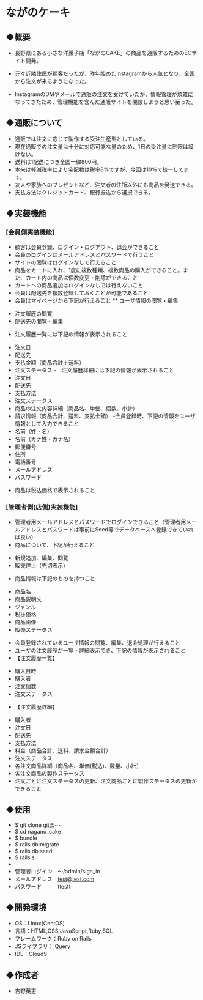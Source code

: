 # ながのケーキ

## ◆概要
- 長野県にある小さな洋菓子店「ながのCAKE」の商品を通販するためのECサイト開発。

- 元々近隣住民が顧客だったが、昨年始めたInstagramから人気となり、全国から注文が来るようになった。
- InstagramのDMやメールで通販の注文を受けていたが、情報管理が煩雑になってきたため、管理機能を含んだ通販サイトを開設しようと思い至った。

## ◆通販について
* 通販では注文に応じて製作する受注生産型としている。
* 現在通販での注文量は十分に対応可能な量のため、1日の受注量に制限は設けない。
* 送料は1配送につき全国一律800円。
* 本来は軽減税率により宅配物は税率8%ですが、今回は10%で統一してます。
* 友人や家族へのプレゼントなど、注文者の住所以外にも商品を発送できる。
* 支払方法はクレジットカード、銀行振込から選択できる。

## ◆実装機能
### [会員側実装機能]
- 顧客は会員登録、ログイン・ログアウト、退会ができること
- 会員のログインはメールアドレスとパスワードで行うこと
- サイトの閲覧はログインなしで行えること
- 商品をカートに入れ、1度に複数種類、複数商品の購入ができること。また、カート内の商品は個数変更・削除ができること
- カートへの商品追加はログインなしでは行えないこと
- 会員は配送先を複数登録しておくことが可能であること
- 会員はマイページから下記が行えること
** ユーザ情報の閲覧・編集
* 注文履歴の閲覧
* 配送先の閲覧・編集
- 注文履歴一覧には下記の情報が表示されること
* 注文日
* 配送先
* 支払金額（商品合計＋送料）
* 注文ステータス
-　注文履歴詳細には下記の情報が表示されること
* 注文日
* 配送先
* 支払方法
* 注文ステータス
* 商品の注文内容詳細（商品名、単価、個数、小計）
* 請求情報（商品合計、送料、支払金額）
-会員登録時、下記の情報をユーザ情報として入力できること
* 名前（姓・名）
* 名前（カナ姓・カナ名）
* 郵便番号
* 住所
* 電話番号
* メールアドレス
* パスワード
- 商品は税込価格で表示されること

### [管理者側(店側)実装機能]
- 管理者用メールアドレスとパスワードでログインできること（管理者用メールアドレスとパスワードは事前にSeed等でデータベースへ登録できていれば良い）
- 商品について、下記が行えること
* 新規追加、編集、閲覧
* 販売停止（売切表示）
- 商品情報は下記のものを持つこと
* 商品名
* 商品説明文
* ジャンル
* 税抜価格
* 商品画像
* 販売ステータス
- 会員登録されているユーザ情報の閲覧、編集、退会処理が行えること
- ユーザの注文履歴が一覧・詳細表示でき、下記の情報が表示されること
- 【注文履歴一覧】
* 購入日時
* 購入者
* 注文個数
* 注文ステータス
- 【注文履歴詳細】
* 購入者
* 注文日
* 配送先
* 支払方法
* 料金（商品合計、送料、請求金額合計）
* 注文ステータス
* 各注文商品詳細（商品名、単価(税込)、数量、小計）
* 各注文商品の製作ステータス
* 注文ごとに注文ステータスの更新、注文商品ごとに製作ステータスの更新ができること

## ◆使用
- $ git clone git@~~
- $ cd nagano_cake
- $ bundle
- $ rails db:migrate
- $ rails db:seed
- $ rails s
- 
- 管理者ログイン　～/admin/sign_in
- メールアドレス　test@test.com
- パスワード　　　ttestt

## ◆開発環境
- OS：Linux(CentOS)
- 言語：HTML,CSS,JavaScript,Ruby,SQL
- フレームワーク：Ruby on Rails
- JSライブラリ：jQuery
- IDE：Cloud9
  
## ◆作成者
- 吉野英恵


